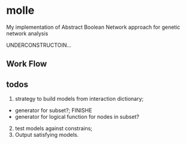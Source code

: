# molle
My implementation of Abstract Boolean Network approach for genetic network analysis

UNDERCONSTRUCTOIN...

## Work Flow

## todos

1. strategy to build models from interaction dictionary;
  - generator for subset?; FINISHE
  - generator for logical function for nodes in subset?
2. test models against constrains;
3. Output satisfying models.

